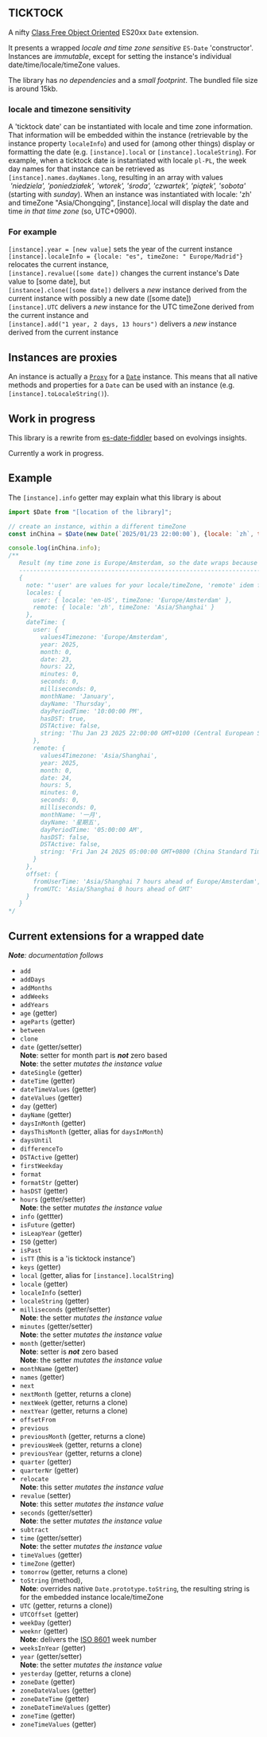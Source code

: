 ## TICKTOCK

A nifty [Class Free Object Oriented](https://depth-first.com/articles/2019/03/04/class-free-object-oriented-programming/) ES20xx `Date` extension.

It presents a wrapped *locale and time zone sensitive* `ES-Date` 'constructor'. Instances are *immutable*, except for setting 
the instance's individual date/time/locale/timeZone values.

The library has *no dependencies* and a *small footprint*. The bundled file size is around 15kb.

### locale and timezone sensitivity
A 'ticktock date' can be instantiated with locale and time zone information. That information will be embedded within 
the instance (retrievable by the instance property `localeInfo`) and used for (among other things) display or formatting the date (e.g. 
`[instance].local` or `[instance].localeString`). For example, when a ticktock date is instantiated with locale `pl-PL`, 
the week day names for that instance can be retrieved as `[instance].names.dayNames.long`, resulting in an array with values
 *'niedziela', 'poniedziałek', 'wtorek', 'środa', 'czwartek', 'piątek', 'sobota'* (starting with *sunday*). When an instance
 was instantiated with locale: 'zh' and timeZone "Asia/Chongqing", [instance].local will display the date and time *in
 that time zone* (so, UTC+0900).

### For example

`[instance].year = [new value]` sets the year of the current instance
<br>`[instance].localeInfo = {locale: "es", timeZone: " Europe/Madrid"}` relocates the current instance,
<br>`[instance].revalue([some date])` changes the current instance's Date value to [some date], but
<br>`[instance].clone([some date])` delivers a *new* instance derived from the current instance with possibly a new date ([some date])
<br>`[instance].UTC` delivers a *new* instance for the UTC timeZone derived from the current instance and
<br>`[instance].add("1 year, 2 days, 13 hours")` delivers a *new* instance derived from the current instance

## Instances are proxies
An instance is actually a [`Proxy`](https://developer.mozilla.org/en-US/docs/Web/JavaScript/Reference/Global_Objects/Proxy) 
for a [`Date`](https://developer.mozilla.org/en-US/docs/Web/JavaScript/Reference/Global_Objects/Date) instance. 
This means that all native methods and properties for a `Date` can be used with an instance (e.g. `[instance].toLocaleString()`).

## Work in progress
This library is a rewrite from [es-date-fiddler](https://github.com/KooiInc/es-date-fiddler) based on evolvings insights. 

Currently a work in progress.

## Example

The `[instance].info` getter may explain what this library is about

```javascript
import $Date from "[location of the library]";

// create an instance, within a different timeZone
const inChina = $Date(new Date(`2025/01/23 22:00:00`), {locale: `zh`, timeZone: 'Asia/Shanghai'});

console.log(inChina.info);
/**
   Result (my time zone is Europe/Amsterdam, so the date wraps because of the time difference)
   --------------------------------------------------------------------------------------------    
   {
     note: "'user' are values for your locale/timeZone, 'remote' idem for the instance",
     locales: {
       user: { locale: 'en-US', timeZone: 'Europe/Amsterdam' },
       remote: { locale: 'zh', timeZone: 'Asia/Shanghai' }
     },
     dateTime: {
       user: {
         values4Timezone: 'Europe/Amsterdam',
         year: 2025,
         month: 0,
         date: 23,
         hours: 22,
         minutes: 0,
         seconds: 0,
         milliseconds: 0,
         monthName: 'January',
         dayName: 'Thursday',
         dayPeriodTime: '10:00:00 PM',
         hasDST: true,
         DSTActive: false,
         string: 'Thu Jan 23 2025 22:00:00 GMT+0100 (Central European Standard Time)'
       },
       remote: {
         values4Timezone: 'Asia/Shanghai',
         year: 2025,
         month: 0,
         date: 24,
         hours: 5,
         minutes: 0,
         seconds: 0,
         milliseconds: 0,
         monthName: '一月',
         dayName: '星期五',
         dayPeriodTime: '05:00:00 AM',
         hasDST: false,
         DSTActive: false,
         string: 'Fri Jan 24 2025 05:00:00 GMT+0800 (China Standard Time)'
       }
     },
     offset: {
       fromUserTime: 'Asia/Shanghai 7 hours ahead of Europe/Amsterdam',
       fromUTC: 'Asia/Shanghai 8 hours ahead of GMT'
     }
   }
*/
```

## Current extensions for a wrapped date

***Note**: documentation follows*

- `add`
- `addDays`
- `addMonths`
- `addWeeks`
- `addYears`
- `age` (getter)
- `ageParts` (getter)
- `between`
- `clone`
- `date` (getter/setter)
   <br>**Note**: setter for month part is ***not*** zero based 
   <br>**Note**: the setter *mutates the instance value*
- `dateSingle` (getter)
- `dateTime` (getter)
- `dateTimeValues` (getter)
- `dateValues` (getter)
- `day` (getter)
- `dayName` (getter)
- `daysInMonth` (getter)
- `daysThisMonth`  (getter, alias for `daysInMonth`)
- `daysUntil`
- `differenceTo`
- `DSTActive` (getter)
- `firstWeekday`
- `format`
- `formatStr` (getter)
- `hasDST` (getter)
- `hours` (getter/setter)
   <br>**Note**: the setter *mutates the instance value*
- `info` (gettter)
- `isFuture` (getter)
- `isLeapYear` (getter)
- `ISO` (getter)
- `isPast`
- `isTT` (this is a 'is ticktock instance')
- `keys` (getter)
- `local` (getter, alias for `[instance].localString`)
- `locale` (getter)
- `localeInfo` (setter)
- `localeString` (getter)
- `milliseconds` (getter/setter)
   <br>**Note**: the setter *mutates the instance value*
- `minutes` (getter/setter)
   <br>**Note**: the setter *mutates the instance value*
- `month` (getter/setter)
   <br>**Note**: setter is ***not*** zero based
   <br>**Note**: the setter *mutates the instance value*
- `monthName` (getter)
- `names` (getter)
- `next`
- `nextMonth` (getter, returns a clone)
- `nextWeek` (getter, returns a clone)
- `nextYear` (getter, returns a clone)
- `offsetFrom`
- `previous`
- `previousMonth` (getter, returns a clone)
- `previousWeek` (getter, returns a clone)
- `previousYear` (getter, returns a clone)
- `quarter` (getter)
- `quarterNr` (getter)
- `relocate`
   <br>**Note**: this setter *mutates the instance value*
- `revalue` (setter)
   <br>**Note**: this setter *mutates the instance value*
- `seconds` (getter/setter)
   <br>**Note**: the setter *mutates the instance value*
- `subtract`
- `time` (getter/setter)
   <br>**Note**: the setter *mutates the instance value*
- `timeValues` (getter)
- `timeZone` (getter)
- `tomorrow` (getter, returns a clone)
- `toString` (method),
   <br>**Note**: overrides native `Date.prototype.toString`, the resulting string is for the embedded instance locale/timeZone
- `UTC` (getter, returns a clone))
- `UTCOffset` (getter)
- `weekDay` (getter)
- `weeknr` (getter)
  <br>**Note**: delivers the [ISO 8601](https://en.wikipedia.org/wiki/ISO_8601) week number
- `weeksInYear` (getter)
- `year` (getter/setter)
   <br>**Note**: the setter *mutates the instance value*
- `yesterday` (getter, returns a clone)
- `zoneDate` (getter)
- `zoneDateValues` (getter)
- `zoneDateTime` (getter)
- `zoneDateTimeValues` (getter)
- `zoneTime` (getter)
- `zoneTimeValues` (getter)